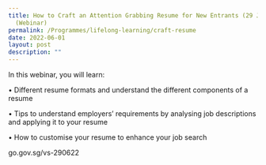 ```yaml
---
title: How to Craft an Attention Grabbing Resume for New Entrants (29 June 2022)
  (Webinar)
permalink: /Programmes/lifelong-learning/craft-resume
date: 2022-06-01
layout: post
description: ""
---
```

In this webinar, you will learn:

•	Different resume formats and understand the different components of a resume 

•	Tips to understand employers’ requirements by analysing job descriptions and applying it to your resume

•	How to customise your resume to enhance your job search

go.gov.sg/vs-290622
